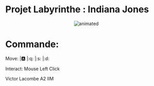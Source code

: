 
# Projet Labyrinthe : Indiana Jones

<p align="center">
    <img src="https://media.tenor.com/eqLNYv0A9TQAAAAC/swap-indiana-jones.gif" alt="animated" />
</p>

# Commande:

Move: |:a: |:q: |:s: |:d:

Interact: Mouse Left Click

Victor Lacombe A2 IIM
